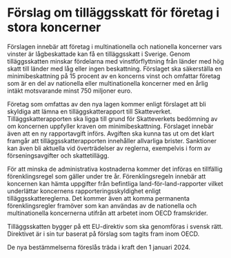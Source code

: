 # Förslag om tilläggsskatt för företag i stora koncerner

Förslagen innebär att företag i multinationella och nationella koncerner vars vinster är lågbeskattade kan få en tilläggsskatt i Sverige. Genom tilläggsskatten minskar fördelarna med vinstförflyttning från länder med hög skatt till länder med låg eller ingen beskattning. Förslaget ska säkerställa en minimibeskattning på 15 procent av en koncerns vinst och omfattar företag som är en del av nationella eller multinationella koncerner med en årlig intäkt motsvarande minst 750 miljoner euro.

Företag som omfattas av den nya lagen kommer enligt förslaget att bli skyldiga att lämna en tilläggskatterapport till Skatteverket. Tilläggskatterapporten ska ligga till grund för Skatteverkets bedömning av om koncernen uppfyller kraven om minimibeskattning. Förslaget innebär även att en ny rapportavgift införs. Avgiften ska kunna tas ut om det klart framgår att tilläggsskatte­rapporten innehåller allvarliga brister. Sanktioner kan även bli aktuella vid överträdelser av reglerna, exempelvis i form av förseningsavgifter och skattetillägg.

För att minska de administrativa kostnaderna kommer det införas en tillfällig förenklingsregel som gäller under tre år. Förenklingsregeln innebär att koncernen kan hämta uppgifter från befintliga land-för-land-rapporter vilket underlättar koncernens rapporteringsskyldighet enligt tilläggsskattereglerna. Det kommer även att komma permanenta förenklingsregler framöver som kan användas av de nationella och multinationella koncernerna utifrån att arbetet inom OECD framskrider.

Tilläggsskatten bygger på ett EU-direktiv som ska genomföras i svensk rätt. Direktivet är i sin tur baserat på förslag som tagits fram inom OECD.

De nya bestämmelserna föreslås träda i kraft den 1 januari 2024.
